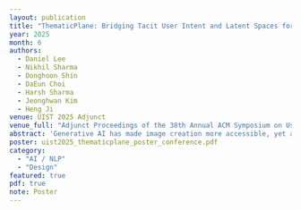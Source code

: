 ```yaml
---
layout: publication
title: "ThematicPlane: Bridging Tacit User Intent and Latent Spaces for Image Generation"
year: 2025
month: 6
authors:
  - Daniel Lee
  - Nikhil Sharma
  - Donghoon Shin
  - DaEun Choi
  - Harsh Sharma
  - Jeonghwan Kim
  - Heng Ji
venue: UIST 2025 Adjunct
venue_full: "Adjunct Proceedings of the 38th Annual ACM Symposium on User Interface Software and Technology"
abstract: 'Generative AI has made image creation more accessible, yet aligning outputs with nuanced creative intent remains challenging, particularly for non-experts. Existing tools often require users to externalize ideas through prompts or references, limiting fluid exploration. We introduce ThematicPlane, a system that enables users to navigate and manipulate high-level semantic concepts (e.g., mood, style, or narrative tone) within an interactive thematic design plane. This interface bridges the gap between tacit creative intent and system control. In our exploratory study (N=6), participants engaged in divergent and convergent creative modes, often embracing unexpected results as inspiration or iteration cues. While they grounded their exploration in familiar themes, differing expectations of how themes mapped to outputs revealed a need for more explainable controls. Overall, ThematicPlane fosters expressive, iterative workflows and highlights new directions for intuitive, semantics-driven interaction in generative design tools.'
poster: uist2025_thematicplane_poster_conference.pdf
category:
  - "AI / NLP"
  - "Design"
featured: true
pdf: true
note: Poster
---
```

